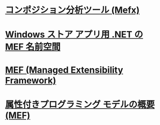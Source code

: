 # [コンポジション分析ツール (Mefx)](composition-analysis-tool-mefx.md)
# [Windows ストア アプリ用 .NET の MEF 名前空間](mef-for-net-for-windows-store-apps.md)
# [MEF (Managed Extensibility Framework)](index.md)
# [属性付きプログラミング モデルの概要 (MEF)](attributed-programming-model-overview-mef.md)
